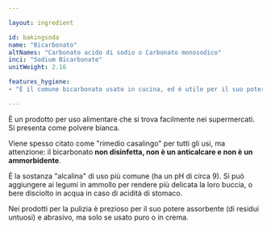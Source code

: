 ```yaml
---

layout: ingredient

id: bakingsoda
name: "Bicarbonato"
altNames: "Carbonato acido di sodio o Carbonato monosodico"
inci: "Sodium Bicarbonate"
unitWeight: 2.16

features_hygiene:
- "È il comune bicarbonato usato in cucina, ed è utile per il suo potere assorbente."

---
```

È un prodotto per uso alimentare che si trova facilmente nei supermercati. Si presenta come polvere bianca.

Viene spesso citato come "rimedio casalingo" per tutti gli usi, ma attenzione: il bicarbonato <strong>non disinfetta, non è un anticalcare e non è un ammorbidente</strong>.

È la sostanza "alcalina" di uso più comune (ha un pH di circa 9). Si può aggiungere ai legumi in ammollo per rendere più delicata la loro buccia, o bere disciolto in acqua in caso di acidità di stomaco.

Nei prodotti per la pulizia è prezioso per il suo potere assorbente (di residui untuosi) e abrasivo, ma solo se usato puro o in crema.